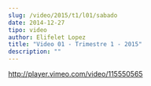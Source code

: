 ```yaml
---
slug: /video/2015/t1/l01/sabado
date: 2014-12-27
tipo: video
author: Elifelet Lopez
title: "Video 01 - Trimestre 1 - 2015"
description: ""
---
```


http://player.vimeo.com/video/115550565

